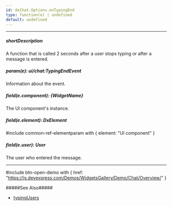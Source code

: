 ```yaml
---
id: dxChat.Options.onTypingEnd
type: function(e) | undefined
default: undefined
---
```

---
##### shortDescription
A function that is called 2 seconds after a user stops typing or after a message is entered.

##### param(e): ui/chat:TypingEndEvent
Information about the event.

##### field(e.component): {WidgetName}
The UI component's instance.

##### field(e.element): DxElement
#include common-ref-elementparam with { element: "UI component" }

##### field(e.user): User
The user who entered the message.

---
#include btn-open-demo with {
    href: "https://js.devexpress.com/Demos/WidgetsGallery/Demo/Chat/Overview/"
}

#####See Also#####
- [typingUsers](/api-reference/10%20UI%20Components/dxChat/1%20Configuration/typingUsers.md '/Documentation/ApiReference/UI_Components/dxChat/Configuration/#typingUsers')